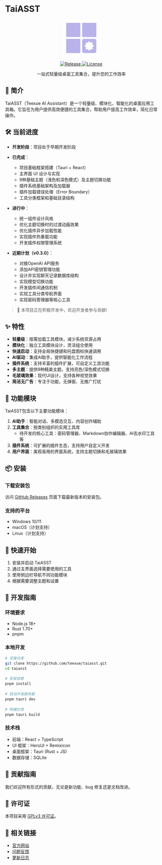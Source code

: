 # TaiASST

<p align="center">
  <img src="./public/logo.png" width="120" alt="TaiASST Logo">
</p>

<p align="center">
  <a href="https://github.com/teexue/taiasst/releases">
    <img src="https://img.shields.io/github/v/release/teexue/taiasst" alt="Release">
  </a>
  <a href="./LICENSE">
    <img src="https://img.shields.io/github/license/teexue/taiasst" alt="License">
  </a>
</p>

<p align="center">一站式轻量级桌面工具集合，提升您的工作效率</p>

## 📖 简介

TaiASST（Teexue AI Assistant）是一个轻量级、模块化、智能化的桌面应用工具箱。它旨在为用户提供高效便捷的工具集合，帮助用户提高工作效率，简化日常操作。

## 🛠️ 当前进度

- **开发阶段**：项目处于早期开发阶段
- **已完成**：

  - 项目基础框架搭建（Tauri + React）
  - 主界面 UI 设计与实现
  - 9种基础主题（浅色和深色模式）及主题切换功能
  - 插件系统基础架构及加载器
  - 插件加载错误处理（Error Boundary）
  - 工具分类框架和基础目录结构

- **进行中**：

  - 统一组件设计风格
  - 优化主题切换时的过渡动画效果
  - 优化插件异步加载性能
  - 实现插件热重载功能
  - 开发插件权限管理系统

- **近期计划（v0.3.0）**：
  - 对接OpenAI API服务
  - 添加API密钥管理功能
  - 设计并实现聊天记录数据库结构
  - 实现模型切换功能
  - 开发插件间通信机制
  - 实现工具分类导航界面
  - 实现密码管理器等核心工具

> 🚧 本项目正在积极开发中，欢迎开发者参与贡献!

## ✨ 特性

- **轻量级**：按需加载工具模块，减少系统资源占用
- **模块化**：独立工具模块设计，灵活组合使用
- **快速启动**：支持全局快捷键和托盘图标快速调用
- **AI驱动**：集成AI助手，提供智能化工作流程
- **插件系统**：支持丰富的插件扩展，可自定义工具功能
- **多主题**：提供9种精美主题，支持亮色/深色模式切换
- **毛玻璃效果**：现代UI设计，支持各种视觉效果
- **简洁无广告**：专注于功能，无弹窗、无推广打扰

## 🧰 功能模块

TaiASST包含以下主要功能模块：

1. **AI助手**：智能对话、多模态交互、内容创作辅助
2. **工具集合**：按类别组织的实用工具库
   - 待开发的核心工具：密码管理器、Markdown协作编辑器、AI去水印工具等
3. **插件系统**：可扩展的插件生态，支持用户自定义开发
4. **用户界面**：美观易用的界面系统，支持主题切换和毛玻璃效果

## 📦 安装

### 下载安装包

访问 [GitHub Releases](https://github.com/teexue/taiasst/releases) 页面下载最新版本的安装包。

### 支持的平台

- Windows 10/11
- macOS（计划支持）
- Linux（计划支持）

## 🚀 快速开始

1. 安装并启动 TaiASST
2. 通过主界面选择需要使用的工具
3. 使用侧边栏导航不同功能模块
4. 根据需要调整主题和设置

## 🔧 开发指南

### 环境要求

- Node.js 18+
- Rust 1.70+
- pnpm

### 本地开发

```bash
# 克隆仓库
git clone https://github.com/teexue/taiasst.git
cd taiasst

# 安装依赖
pnpm install

# 启动开发服务器
pnpm tauri dev

# 构建应用
pnpm tauri build
```

### 技术栈

- 前端：React + TypeScript
- UI 框架：HeroUI + Remixicon
- 桌面框架：Tauri (Rust + JS)
- 数据存储：SQLite

## 📝 贡献指南

我们欢迎所有形式的贡献，无论是新功能、bug 修复还是文档改进。

## 📄 许可证

本项目采用 [GPLv3 许可证](./LICENSE)。

## 🔗 相关链接

- [官方网站](https://github.com/teexue/taiasst)
- [问题反馈](https://github.com/teexue/taiasst/issues)
- [更新日志](./CHANGELOG.md)
